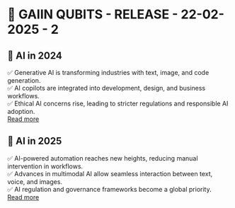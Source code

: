 # 🔔 GAIIN QUBITS - RELEASE - 22-02-2025 - 2

## 🎯 AI in 2024
✅  Generative AI is transforming industries with text, image, and code generation.  
✅  AI copilots are integrated into development, design, and business workflows.  
✅  Ethical AI concerns rise, leading to stricter regulations and responsible AI adoption.  
[Read more](https://www.forbes.com/sites/forbestechcouncil/2024/01/10/the-state-of-ai-in-2024/)

## 🎯 AI in 2025  
✅  AI-powered automation reaches new heights, reducing manual intervention in workflows.  
✅  Advances in multimodal AI allow seamless interaction between text, voice, and images.  
✅  AI regulation and governance frameworks become a global priority.  
[Read more](https://www.weforum.org/agenda/2025/01/future-of-ai-2025-trends/)
